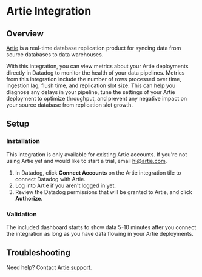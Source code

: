 # Artie Integration

## Overview

[Artie][1] is a real-time database replication product for syncing data from source databases to data warehouses.

With this integration, you can view metrics about your Artie deployments directly in Datadog to monitor the health of your data pipelines. Metrics from this integration include the number of rows processed over time, ingestion lag, flush time, and replication slot size. This can help you diagnose any delays in your pipeline, tune the settings of your Artie deployment to optimize throughput, and prevent any negative impact on your source database from replication slot growth.

## Setup

### Installation

This integration is only available for existing Artie accounts. If you're not using Artie yet and would like to start a trial, email [hi@artie.com][2].

1. In Datadog, click **Connect Accounts** on the Artie integration tile to connect Datadog with Artie.
2. Log into Artie if you aren't logged in yet.
3. Review the Datadog permissions that will be granted to Artie, and click **Authorize**.

### Validation

The included dashboard starts to show data 5-10 minutes after you connect the integration as long as you have data flowing in your Artie deployments.

## Troubleshooting

Need help? Contact [Artie support][3].

[1]: https://www.artie.com/
[2]: mailto:hi@artie.com
[3]: mailto:hi@artie.com

